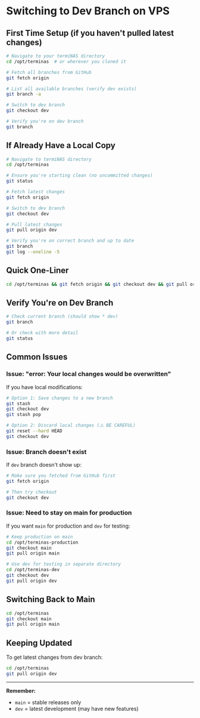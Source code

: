 # Switching to Dev Branch on VPS

## First Time Setup (if you haven't pulled latest changes)

```bash
# Navigate to your termiNAS directory
cd /opt/terminas  # or wherever you cloned it

# Fetch all branches from GitHub
git fetch origin

# List all available branches (verify dev exists)
git branch -a

# Switch to dev branch
git checkout dev

# Verify you're on dev branch
git branch
```

## If Already Have a Local Copy

```bash
# Navigate to termiNAS directory
cd /opt/terminas

# Ensure you're starting clean (no uncommitted changes)
git status

# Fetch latest changes
git fetch origin

# Switch to dev branch
git checkout dev

# Pull latest changes
git pull origin dev

# Verify you're on correct branch and up to date
git branch
git log --oneline -5
```

## Quick One-Liner

```bash
cd /opt/terminas && git fetch origin && git checkout dev && git pull origin dev
```

## Verify You're on Dev Branch

```bash
# Check current branch (should show * dev)
git branch

# Or check with more detail
git status
```

## Common Issues

### Issue: "error: Your local changes would be overwritten"

If you have local modifications:

```bash
# Option 1: Save changes to a new branch
git stash
git checkout dev
git stash pop

# Option 2: Discard local changes (⚠️ BE CAREFUL)
git reset --hard HEAD
git checkout dev
```

### Issue: Branch doesn't exist

If `dev` branch doesn't show up:

```bash
# Make sure you fetched from GitHub first
git fetch origin

# Then try checkout
git checkout dev
```

### Issue: Need to stay on main for production

If you want `main` for production and `dev` for testing:

```bash
# Keep production on main
cd /opt/terminas-production
git checkout main
git pull origin main

# Use dev for testing in separate directory
cd /opt/terminas-dev
git checkout dev
git pull origin dev
```

## Switching Back to Main

```bash
cd /opt/terminas
git checkout main
git pull origin main
```

## Keeping Updated

To get latest changes from dev branch:

```bash
cd /opt/terminas
git pull origin dev
```

---

**Remember:** 
- `main` = stable releases only
- `dev` = latest development (may have new features)
